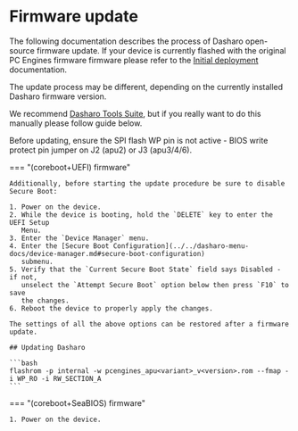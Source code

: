 # Firmware update

The following documentation describes the process of Dasharo open-source
firmware update. If your device is currently flashed with the original PC
Engines firmware firmware please refer to the [Initial
deployment](initial-deployment.md) documentation.

The update process may be different, depending on the currently installed
Dasharo firmware version.

We recommend [Dasharo Tools Suite](../../dasharo-tools-suite/overview.md), but
if you really want to do this manually please follow guide below.

Before updating, ensure the SPI flash WP pin is not active - BIOS write
protect pin jumper on J2 (apu2) or J3 (apu3/4/6).

=== "(coreboot+UEFI) firmware"

    Additionally, before starting the update procedure be sure to disable Secure Boot:

    1. Power on the device.
    2. While the device is booting, hold the `DELETE` key to enter the UEFI Setup
       Menu.
    3. Enter the `Device Manager` menu.
    4. Enter the [Secure Boot Configuration](../../dasharo-menu-docs/device-manager.md#secure-boot-configuration)
       submenu.
    5. Verify that the `Current Secure Boot State` field says Disabled - if not,
       unselect the `Attempt Secure Boot` option below then press `F10` to save
       the changes.
    6. Reboot the device to properly apply the changes.

    The settings of all the above options can be restored after a firmware update.

    ## Updating Dasharo

    ```bash
    flashrom -p internal -w pcengines_apu<variant>_v<version>.rom --fmap -i WP_RO -i RW_SECTION_A
    ```

=== "(coreboot+SeaBIOS) firmware"

    1. Power on the device.
